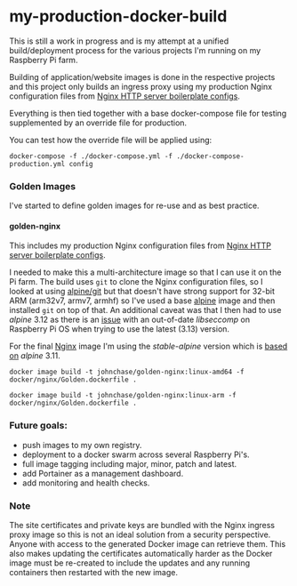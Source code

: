 # my-production-docker-build

This is still a work in progress and is my attempt at a unified build/deployment process for the various projects I'm running on my 
Raspberry Pi farm.

Building of application/website images is done in the respective projects and this project only builds an ingress proxy using my 
production Nginx configuration files from [Nginx HTTP server boilerplate configs](https://github.com/RatJuggler/server-configs-nginx/tree/production).

Everything is then tied together with a base docker-compose file for testing supplemented by an override file for production.

You can test how the override file will be applied using:

    docker-compose -f ./docker-compose.yml -f ./docker-compose-production.yml config

### Golden Images

I've started to define golden images for re-use and as best practice.

#### golden-nginx

This includes my production Nginx configuration files from [Nginx HTTP server boilerplate configs](https://github.com/RatJuggler/server-configs-nginx/tree/production).

I needed to make this a multi-architecture image so that I can use it on the Pi farm. The build uses `git` to clone the Nginx 
configuration files, so I looked at using [alpine/git](https://hub.docker.com/r/alpine/git) but that doesn't have strong support 
for 32-bit ARM (arm32v7, armv7, armhf) so I've used a base [alpine](https://hub.docker.com/_/alpine) image and then installed `git` 
on top of that. An additional caveat was that I then had to use *alpine* 3.12 as there is an [issue](https://wiki.alpinelinux.org/wiki/Release_Notes_for_Alpine_3.13.0#time64_requirements) 
with an out-of-date *libseccomp* on Raspberry Pi OS when trying to use the latest (3.13) version.

For the final [Nginx](https://hub.docker.com/_/nginx) image I'm using the *stable-alpine* version which is [based on](https://github.com/nginxinc/docker-nginx/blob/master/stable/alpine/Dockerfile)
*alpine* 3.11.

    docker image build -t johnchase/golden-nginx:linux-amd64 -f docker/nginx/Golden.dockerfile .

    docker image build -t johnchase/golden-nginx:linux-arm -f docker/nginx/Golden.dockerfile .

### Future goals:

- push images to my own registry.
- deployment to a docker swarm across several Raspberry Pi's.
- full image tagging including major, minor, patch and latest.
- add Portainer as a management dashboard.
- add monitoring and health checks.

### Note

The site certificates and private keys are bundled with the Nginx ingress proxy image so this is not an ideal solution from a 
security perspective. Anyone with access to the generated Docker image can retrieve them. This also makes updating the certificates 
automatically harder as the Docker image must be re-created to include the updates and any running containers then restarted with 
the new image.
